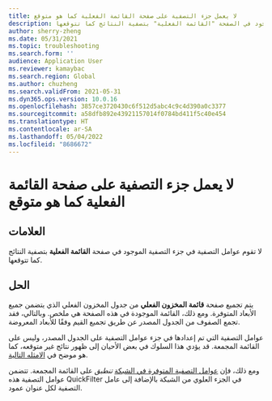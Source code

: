 ```yaml
---
title: لا يعمل جزء التصفية على صفحة القائمة الفعلية كما هو متوقع
description: لا تقوم عوامل التصفية في جزء التصفية الموجود في الصفحة "القائمة الفعلية" بتصفية النتائج كما تتوقعها.
author: sherry-zheng
ms.date: 05/31/2021
ms.topic: troubleshooting
ms.search.form: ''
audience: Application User
ms.reviewer: kamaybac
ms.search.region: Global
ms.author: chuzheng
ms.search.validFrom: 2021-05-31
ms.dyn365.ops.version: 10.0.16
ms.openlocfilehash: 3857ce3720430c6f512d5abc4c9c4d390a0c3377
ms.sourcegitcommit: a58dfb892e43921157014f0784bd411f5c40e454
ms.translationtype: HT
ms.contentlocale: ar-SA
ms.lasthandoff: 05/04/2022
ms.locfileid: "8686672"
---
```

# <a name="the-filter-pane-on-the-on-hand-list-page-doesnt-work-as-expected"></a>لا يعمل جزء التصفية على صفحة القائمة الفعلية كما هو متوقع

## <a name="symptoms"></a>العلامات

لا تقوم عوامل التصفية في جزء التصفية الموجود في صفحة **القائمة الفعلية** بتصفية النتائج كما تتوقعها.

## <a name="resolution"></a>الحل

يتم تجميع صفحة **قائمة المخزون الفعلي** من جدول المخزون الفعلي الذي يتضمن جميع الأبعاد المتوفرة. ومع ذلك، القائمة الموجودة في هذه الصفحة هي ملخص. وبالتالي، فقد تجمع الصفوف من الجدول المصدر عن طريق تجميع القيم وفقًا للأبعاد المعروضة.

عوامل التصفية التي تم إعدادها في جزء عوامل التصفية على الجدول المصدر، وليس على القائمة المجمعة. قد يؤدي هذا السلوك في بعض الأحيان إلى ظهور نتائج غير متوقعه، كما هو موضح في [الامثله التالية](/dynamics365/supply-chain/inventory/inventory-on-hand-list#examples).

ومع ذلك، فإن [عوامل التصفية المتوفرة في الشبكة](/dynamics365/supply-chain/inventory/inventory-on-hand-list#grid-filters) *تنطبق* على القائمة المجمعة. تتضمن عوامل التصفية هذه QuickFilter في الجزء العلوي من الشبكة بالإضافة إلى عامل التصفية لكل عنوان عمود.
